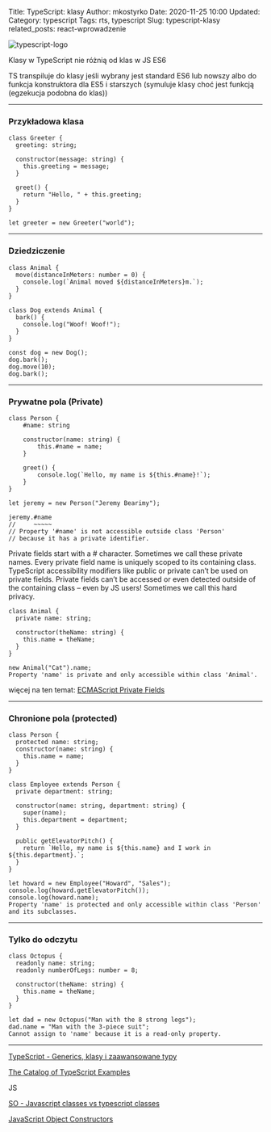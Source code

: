 Title: TypeScript: klasy
Author: mkostyrko
Date: 2020-11-25 10:00
Updated:
Category: typescript
Tags: rts, typescript
Slug: typescript-klasy
related_posts: react-wprowadzenie

![typescript-logo](https://refactoring.guru/images/patterns/languages/typescript.png)

Klasy w TypeScript nie różnią od klas w JS ES6

TS transpiluje do klasy jeśli wybrany jest standard ES6 lub nowszy albo do funkcja konstruktora dla ES5 i starszych (symuluje klasy choć jest funkcją (egzekucja podobna do klas))

---
### Przykładowa klasa

    class Greeter {
      greeting: string;

      constructor(message: string) {
        this.greeting = message;
      }

      greet() {
        return "Hello, " + this.greeting;
      }
    }

    let greeter = new Greeter("world");

---
### Dziedziczenie

    class Animal {
      move(distanceInMeters: number = 0) {
        console.log(`Animal moved ${distanceInMeters}m.`);
      }
    }

    class Dog extends Animal {
      bark() {
        console.log("Woof! Woof!");
      }
    }

    const dog = new Dog();
    dog.bark();
    dog.move(10);
    dog.bark();

---
### Prywatne pola (Private)


    class Person {
        #name: string
        
        constructor(name: string) {
            this.#name = name;
        }

        greet() {
            console.log(`Hello, my name is ${this.#name}!`);
        }
    }

    let jeremy = new Person("Jeremy Bearimy");

    jeremy.#name
    //     ~~~~~
    // Property '#name' is not accessible outside class 'Person'
    // because it has a private identifier.

Private fields start with a # character. Sometimes we call these private names.
Every private field name is uniquely scoped to its containing class.
TypeScript accessibility modifiers like public or private can’t be used on private fields.
Private fields can’t be accessed or even detected outside of the containing class – even by JS users! Sometimes we call this hard privacy.

    class Animal {
      private name: string;

      constructor(theName: string) {
        this.name = theName;
      }
    }

    new Animal("Cat").name;
    Property 'name' is private and only accessible within class 'Animal'.

więcej na ten temat: [ECMAScript Private Fields](https://devblogs.microsoft.com/typescript/announcing-typescript-3-8-beta/#ecmascript-private-fields)

---
### Chronione pola (protected)

    class Person {
      protected name: string;
      constructor(name: string) {
        this.name = name;
      }
    }

    class Employee extends Person {
      private department: string;

      constructor(name: string, department: string) {
        super(name);
        this.department = department;
      }

      public getElevatorPitch() {
        return `Hello, my name is ${this.name} and I work in ${this.department}.`;
      }
    }

    let howard = new Employee("Howard", "Sales");
    console.log(howard.getElevatorPitch());
    console.log(howard.name);
    Property 'name' is protected and only accessible within class 'Person' and its subclasses.

---
### Tylko do odczytu 


    class Octopus {
      readonly name: string;
      readonly numberOfLegs: number = 8;

      constructor(theName: string) {
        this.name = theName;
      }
    }

    let dad = new Octopus("Man with the 8 strong legs");
    dad.name = "Man with the 3-piece suit";
    Cannot assign to 'name' because it is a read-only property.


---

[TypeScript - Generics, klasy i zaawansowane typy](https://www.frontlive.pl/typescript-sredniozaawansowany/)

[The Catalog of TypeScript Examples](https://refactoring.guru/design-patterns/typescript)

JS

[SO - Javascript classes vs typescript classes](https://stackoverflow.com/questions/54841417/javascript-classes-vs-typescript-classes)

[JavaScript Object Constructors](https://www.w3schools.com/js/js_object_constructors.asp)